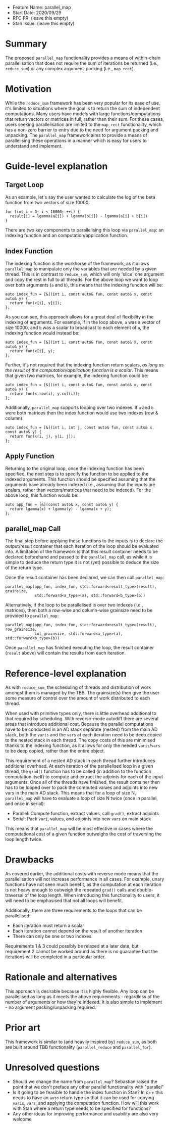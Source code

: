 - Feature Name: parallel_map
- Start Date: 2020/09/29
- RFC PR: (leave this empty)
- Stan Issue: (leave this empty)

# Summary
[summary]: #summary

The proposed ```parallel_map``` functionality provides a means of within-chain parallelisation that does not require the sum of iterations be returned (i.e., ```reduce_sum```) or any complex argument-packing (i.e., ```map_rect```).

# Motivation
[motivation]: #motivation

While the ```reduce_sum``` framework has been very popular for its ease of use, it's limited to situations where the goal is to return the sum of independent computations. Many users have models with large functions/computations that return vectors or matrices in full, rather than their sum. For these cases, users seeking parallelisation are limited to the ```map_rect``` functionality, which has a non-zero barrier to entry due to the need for argument packing and unpacking. The ```parallel_map``` framework aims to provide a means of parallelising these operations in a manner which is easy for users to understand and implement.

# Guide-level explanation
[guide-level-explanation]: #guide-level-explanation

## Target Loop
As an example, let's say the user wanted to calculate the log of the beta function from two vectors of size 10000:
```
for (int i = 0; i < 10000; ++i) {
  result[i] = lgamma(a[i]) + lgamma(b[i]) - lgamma(a[i] + b[i])
}
```

There are two key components to parallelising this loop via ```parallel_map```: an indexing function and an computation/application function.

## Index Function
The indexing function is the workhorse of the framework, as it allows ```parallel_map``` to manipulate only the variables that are needed by a given thread. This is in contrast to ```reduce_sum```, which will only 'slice' one argument and copy the rest in full to all threads. For the above loop we want to loop over both arguments (```a``` and ```b```), this means that the indexing function will be:
```
auto index_fun = [&](int i, const auto& fun, const auto& x, const auto& y) {
  return fun(x[i], y[i]);
};
```

As you can see, this approach allows for a great deal of flexibility in the indexing of arguments. For example, if in the loop above, ```a``` was a vector of size 10000, and ```b``` was a scalar to broadcast to each element of ```a```, the indexing function would instead be:
```
auto index_fun = [&](int i, const auto& fun, const auto& x, const auto& y) {
  return fun(x[i], y);
};
```

Further, it's not required that the indexing function return scalars, *as long as the result of the computation/application function is a scalar*. This means that given two matrices, for example, the indexing function could be:
```
auto index_fun = [&](int i, const auto& fun, const auto& x, const auto& y) {
  return fun(x.row(i), y.col(i));
};
```

Additionally, ```parallel_map``` supports looping over two indexes. If ```a``` and ```b``` were both matrices then the index function would use two indexes (row & column):
```
auto index_fun = [&](int i, int j, const auto& fun, const auto& x, const auto& y) {
  return fun(x(i, j), y(i, j));
};
```

## Apply Function
Returning to the original loop, once the indexing function has been specified, the next step is to specify the function to be applied to the indexed arguments. This function should be specified assuming that the arguments have already been indexed (i.e., assuming that the inputs are scalars, rather than vectors/matrices that need to be indexed). For the above loop, this function would be:

```
auto app_fun = [&](const auto& x, const auto& y) {
  return lgamma(x) + lgamma(y) - lgamma(x + y);
};
```

## parallel_map Call
The final step before applying these functions to the inputs is to declare the output/result container that each iteration of the loop should be evaluated into. A limitation of the framework is that this result container needs to be declared beforehand and passed to the ```parallel_map``` call, as while it is simple to deduce the return type it is not (yet) possible to deduce the size of the return type.

Once the result container has been declared, we can then call ```parallel_map```:
```
parallel_map(app_fun, index_fun, std::forward<result_type>(result), grainsize,
             std::forward<a_type>(a), std::forward<b_type>(b))
```

Alternatively, if the loop to be parallelised is over two indexes (i.e., matrices), then both a row-wise and column-wise grainsize need to be provided to ```parallel_map```:
```
parallel_map(app_fun, index_fun, std::forward<result_type>(result), row_grainsize,
             col_grainsize, std::forward<a_type>(a), std::forward<b_type>(b))
```

Once ```parallel_map``` has finished executing the loop, the result container (```result``` above) will contain the results from each iteration.



# Reference-level explanation
[reference-level-explanation]: #reference-level-explanation

As with ```reduce_sum```, the scheduling of threads and distribution of work amongst them is managed by the TBB. The grainsize(s) then give the user some measure of control over the amount of work distributed to each thread.

When used with primitive types only, there is little overhead additional to that required by scheduling. With reverse-mode autodiff there are several areas that introduce additional cost. Because the parallel computations have to be conducted in an AD stack separate (nested) from the main AD stack, both the ```varis``` and the ```vars``` at each iteration need to be deep copied to the nested stack in each thread. The copy costs of this are minimised thanks to the indexing function, as it allows for only the needed ```varis```/```vars``` to be deep copied, rather than the entire object.

This requirement of a nested AD stack in each thread further introduces additional overhead. At each iteration of the parallelised loop in a given thread, the ```grad()``` function has to be called (in addition to the function computation itself) to compute and extract the adjoints for each of the input arguments. Once all of the threads have finished, the result container then has to be looped over to pack the computed values and adjoints into new vars in the main AD stack. This means that for a loop of size N, ```parallel_map``` will have to evaluate a loop of size N twice (once in parallel, and once in serial):

 - Parallel: Compute function, extract values, call ```grad()```, extract adjoints
 - Serial: Pack ```vari```, values, and adjoints into new ```vars``` on main stack
 
This means that ```parallel_map``` will be most effective in cases where the computational cost of a given function outweighs the cost of traversing the loop length twice.

# Drawbacks
[drawbacks]: #drawbacks

As covered earlier, the additional costs with reverse mode means that the parallelisation will not increase performance in all cases. For example, unary functions have not seen much benefit, as the computation at each iteration is not heavy enough to outweigh the repeated ```grad()``` calls and double-traversal of the loop length. When introducing this functionality to users, it will need to be emphasised that not all loops will benefit.

Additionally, there are three requirements to the loops that can be parallelised:

 - Each iteration must return a scalar
 - Each iteration cannot depend on the result of another iteration
 - There can only be one or two indexes
 
Requirements 1 & 3 could possibly be relaxed at a later date, but requirement 2 cannot be worked around as there is no guarantee that the iterations will be completed in a particular order.


# Rationale and alternatives
[rationale-and-alternatives]: #rationale-and-alternatives

This approach is desirable because it is highly flexible. Any loop can be parallelised as long as it meets the above requirements - regardless of the number of arguments or how they're indexed. It is also simple to implement - no argument packing/unpacking required.

# Prior art
[prior-art]: #prior-art

This framework is similar to (and heavily inspired by) ```reduce_sum```, as both are built around TBB functionality (```parallel_reduce``` and ```parallel_for```).

# Unresolved questions
[unresolved-questions]: #unresolved-questions

- Should we change the name from ```parallel_map```? Sebastian raised the point that we don't preface any other parallel functionality with "parallel"
- Is it going to be feasible to handle the index function in Stan? In c++ this needs to have an ```auto``` return type so that it can be used for copying ```varis```, ```vars```, and applying the computation function. How will this work with Stan where a return type needs to be specified for functions?
- Any other ideas for improving performance and usability are also very welcome
